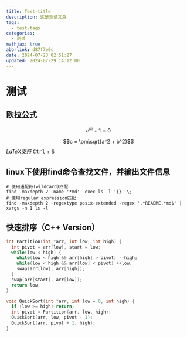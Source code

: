 ```yaml
---
title: Test-title
description: 这是测试文章
tags:
  - test-tags
categories:
  - 测试
mathjax: true
abbrlink: d87f7e0c
date: 2024-07-23 02:51:27
updated: 2024-07-29 14:12:00
---
```


# 测试

## 欧拉公式

$$ e^{i\pi} + 1 = 0 $$

$$c = \pm\sqrt{a^2 + b^2}$$
_LaTeX支持_
<kbd>Ctrl</kbd> + <kbd>S</kbd>

## linux下使用find命令查找文件，并输出文件信息

```shell
# 使用通配符(wildcard)匹配
find -maxdepth 2 -name '*md' -exec ls -l '{}' \;
# 使用regular expression匹配
find -maxdepth 2 -regextype posix-extended -regex '.*README.*md$' | xargs -n 1 ls -l
```

## 快速排序（C++ Version）

```cpp
int Partition(int *arr, int low, int high) {
  int pivot = arr[low], start = low;
  while(low < high) {
    while(low < high && arr[high] > pivot) --high;
    while(low < high && arr[low] < pivot) ++low;
    swap(arr[low], arr[high]);
  }
  swap(arr[start], arr[low]);
  return low;
}

void QuickSort(int *arr, int low = 0, int high) {
  if (low >= high) return;
  int pivot = Partition(arr, low, high);
  QuickSort(arr, low, pivot - 1);
  QuickSort(arr, pivot + 1, high);
}
```
